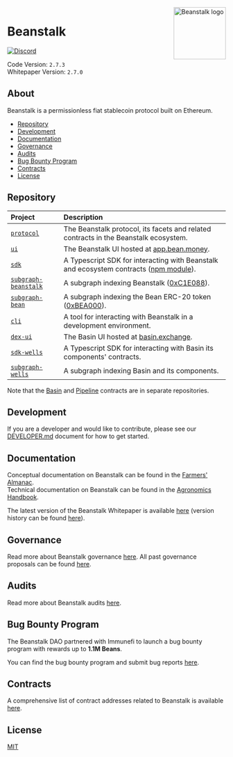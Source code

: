 [discord-badge]: https://img.shields.io/discord/880413392916054098?label=Beanstalk
[discord-url]: https://discord.gg/beanstalk

[proj-protocol]: /protocol
[proj-ui]: /projects/ui
[proj-sdk]: /projects/sdk
[proj-subgraph-beanstalk]: /projects/subgraph-beanstalk
[proj-subgraph-bean]: /projects/subgraph-bean
[proj-cli]: /projects/cli
[proj-basin-ui]: /projects/dex-ui
[proj-basin-sdk]: /projects/sdk-wells
[proj-subgraph-basin]: /projects/subgraph-wells

[basin-protocol]: https://github.com/BeanstalkFarms/Basin
[pipeline-protocol]: https://github.com/BeanstalkFarms/Pipeline


[es-beanstalk]: https://etherscan.io/address/0xC1E088fC1323b20BCBee9bd1B9fC9546db5624C5
[es-bean]: https://etherscan.io/address/0xBEA0000029AD1c77D3d5D23Ba2D8893dB9d1Efab
[es-basin]: https://docs.basin.exchange/resources/contracts

[npm-beanstalk]: https://www.npmjs.com/package/@beanstalk/sdk

<img src="https://github.com/BeanstalkFarms/Beanstalk-Brand-Assets/blob/main/BEAN/bean-128x128.png" alt="Beanstalk logo" align="right" width="120" />

# Beanstalk

[![Discord][discord-badge]][discord-url]

Code Version: `2.7.3` <br>
Whitepaper Version: `2.7.0`

## About

Beanstalk is a permissionless fiat stablecoin protocol built on Ethereum.

- [Repository](#repository)
- [Development](#development)
- [Documentation](#documentation)
- [Governance](#governance)
- [Audits](#audits)
- [Bug Bounty Program](#bug-bounty-program)
- [Contracts](#contracts)
- [License](#license)

## Repository

| Project                                         | Description                                                                                             |
|:------------------------------------------------|:--------------------------------------------------------------------------------------------------------|
| [`protocol`][proj-protocol]                     | The Beanstalk protocol, its facets and related contracts in the Beanstalk ecosystem.                    |
| [`ui`][proj-ui]                                 | The Beanstalk UI hosted at [app.bean.money](https://app.bean.money).                                    |
| [`sdk`][proj-sdk]                               | A Typescript SDK for interacting with Beanstalk and ecosystem contracts ([npm module][npm-beanstalk]).  |
| [`subgraph-beanstalk`][proj-subgraph-beanstalk] | A subgraph indexing Beanstalk ([0xC1E088][es-beanstalk]).                                               |
| [`subgraph-bean`][proj-subgraph-bean]           | A subgraph indexing the Bean ERC-20 token ([0xBEA000][es-bean]).                                        |
| [`cli`][proj-cli]                               | A tool for interacting with Beanstalk in a development environment.                                     |
| [`dex-ui`][proj-basin-ui]                          | The Basin UI hosted at [basin.exchange](https://basin.exchange).                                     |
| [`sdk-wells`][proj-basin-sdk]                   | A Typescript SDK for interacting with Basin its components' contracts.                                  |
| [`subgraph-wells`][proj-subgraph-basin]         | A subgraph indexing Basin and its components.                                                           |

Note that the [Basin][basin-protocol] and [Pipeline][pipeline-protocol] contracts are in separate repositories.

## Development

If you are a developer and would like to contribute, please see our [DEVELOPER.md](./DEVELOPER.md) document for how to get started.

## Documentation

Conceptual documentation on Beanstalk can be found in the [Farmers' Almanac](https://docs.bean.money/almanac). <br>
Technical documentation on Beanstalk can be found in the [Agronomics Handbook](https://docs.bean.money/developers).

The latest version of the Beanstalk Whitepaper is available [here](https://bean.money/beanstalk.pdf) (version history can be found [here](https://github.com/BeanstalkFarms/Beanstalk-Whitepaper/tree/main/version-history)).

## Governance

Read more about Beanstalk governance [here](https://docs.bean.money/almanac/governance/beanstalk). All past governance proposals can be found [here](https://github.com/BeanstalkFarms/Beanstalk-Governance-Proposals).

## Audits

Read more about Beanstalk audits [here](https://docs.bean.money/almanac/protocol/audits).

## Bug Bounty Program

The Beanstalk DAO partnered with Immunefi to launch a bug bounty program with rewards up to **1.1M Beans**.

You can find the bug bounty program and submit bug reports [here](https://immunefi.com/bounty/beanstalk).

## Contracts

A comprehensive list of contract addresses related to Beanstalk is available [here](https://docs.bean.money/almanac/protocol/contracts).

## License

[MIT](https://github.com/BeanstalkFarms/Beanstalk/blob/master/LICENSE.txt)
